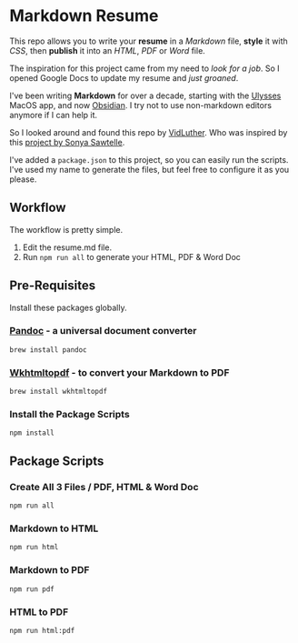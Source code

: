 # Markdown Resume

This repo allows you to write your **resume** in a _Markdown_ file, **style** it with _CSS_, then **publish** it into an _HTML_, _PDF_ or _Word_ file.

The inspiration for this project came from my need to _look for a job_. So I opened Google Docs to update my resume and _just groaned_.

I've been writing **Markdown** for over a decade, starting with the [Ulysses](https://ulysses.app/) MacOS app, and now [Obsidian](https://obsidian.md/). I try not to use non-markdown editors anymore if I can help it.

So I looked around and found this repo by [VidLuther](https://github.com/vidluther/markdown-resume).
Who was inspired by this [project by Sonya Sawtelle](https://sdsawtelle.github.io/blog/output/simple-markdown-resume-with-pandoc-and-wkhtmltopdf.html).

I've added a `package.json` to this project, so you can easily run the scripts. I've used my name to generate the files, but feel free to configure it as you please.

## Workflow

The workflow is pretty simple.

1. Edit the resume.md file.
2. Run `npm run all` to generate your HTML, PDF & Word Doc

## Pre-Requisites

Install these packages globally.

### [Pandoc](https://pandoc.org) - a universal document converter

```shell
brew install pandoc
```

### [Wkhtmltopdf](https://wkhtmltopdf.org) - to convert your Markdown to PDF

```shell
brew install wkhtmltopdf
```

### Install the Package Scripts

```shell
npm install
```

## Package Scripts

### Create All 3 Files / PDF, HTML & Word Doc

```shell
npm run all
```

### Markdown to HTML

```shell
npm run html
```

### Markdown to PDF

```
npm run pdf
```

### HTML to PDF

```
npm run html:pdf
```
